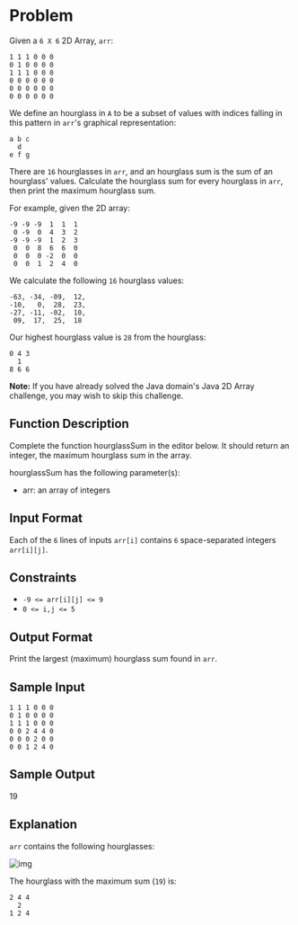 # Problem

Given a `6 X 6` 2D Array, `arr`:

```
1 1 1 0 0 0
0 1 0 0 0 0
1 1 1 0 0 0
0 0 0 0 0 0
0 0 0 0 0 0
0 0 0 0 0 0
```

We define an hourglass in `A` to be a subset of values with indices falling in this pattern in `arr`'s graphical representation:

```
a b c
  d
e f g
```

There are `16` hourglasses in `arr`, and an hourglass sum is the sum of an hourglass' values. Calculate the hourglass sum for every hourglass in `arr`, then print the maximum hourglass sum.

For example, given the 2D array:

```
-9 -9 -9  1  1  1
 0 -9  0  4  3  2
-9 -9 -9  1  2  3
 0  0  8  6  6  0
 0  0  0 -2  0  0
 0  0  1  2  4  0
```

We calculate the following `16` hourglass values:

```
-63, -34, -09,  12,
-10,   0,  28,  23,
-27, -11, -02,  10,
 09,  17,  25,  18
```

Our highest hourglass value is `28` from the hourglass:

```
0 4 3
  1
8 6 6
```

**Note:** If you have already solved the Java domain's Java 2D Array challenge, you may wish to skip this challenge.

## Function Description

Complete the function hourglassSum in the editor below. It should return an integer, the maximum hourglass sum in the array.

hourglassSum has the following parameter(s):

- arr: an array of integers

## Input Format

Each of the `6` lines of inputs `arr[i]` contains `6` space-separated integers `arr[i][j]`.

## Constraints

- `-9 <= arr[i][j] <= 9`
- `0 <= i,j <= 5`

## Output Format

Print the largest (maximum) hourglass sum found in `arr`.

## Sample Input

```
1 1 1 0 0 0
0 1 0 0 0 0
1 1 1 0 0 0
0 0 2 4 4 0
0 0 0 2 0 0
0 0 1 2 4 0
```

## Sample Output

19

## Explanation

`arr` contains the following hourglasses:

![img](https://s3.amazonaws.com/hr-assets/0/1534256743-35b846ad4a-hourglasssum.png)

The hourglass with the maximum sum (`19`) is:

```
2 4 4
  2
1 2 4
```
